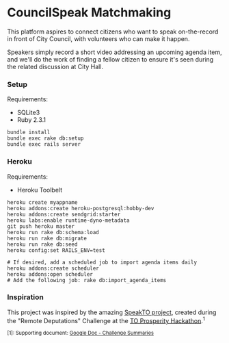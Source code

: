 # CouncilSpeak Matchmaking

This platform aspires to connect citizens who want to speak
on-the-record in front of City Council, with volunteers who can make it
happen.

Speakers simply record a short video addressing an upcoming
agenda item, and we'll do the work of finding a fellow citizen to ensure
it's seen during the related discussion at City Hall.

### Setup

Requirements:

* SQLite3
* Ruby 2.3.1

```
bundle install
bundle exec rake db:setup
bundle exec rails server
```

### Heroku

Requirements:

* Heroku Toolbelt

```
heroku create myappname
heroku addons:create heroku-postgresql:hobby-dev
heroku addons:create sendgrid:starter
heroku labs:enable runtime-dyno-metadata
git push heroku master
heroku run rake db:schema:load
heroku run rake db:migrate
heroku run rake db:seed
heroku config:set RAILS_ENV=test

# If desired, add a scheduled job to import agenda items daily
heroku addons:create scheduler
heroku addons:open scheduler
# Add the following job: rake db:import_agenda_items
```

### Inspiration

This project was inspired by the amazing [SpeakTO
project](https://github.com/xenyal/tplhack), created during the "Remote
Deputations" Challenge at the [TO Prosperity
Hackathon](http://www.torontopubliclibrary.ca/hackathon/).<sup>1</sup>

<sup>[1]: Supporting document: [Google Doc - Challenge
Summaries](https://docs.google.com/document/d/1o5Q8Od25HvMXVYQqK2pjpl6k8Z1as5fxeovfi37S68w/edit?ts=5798eb82#heading=h.vyblhz62pbr3)</sup>
